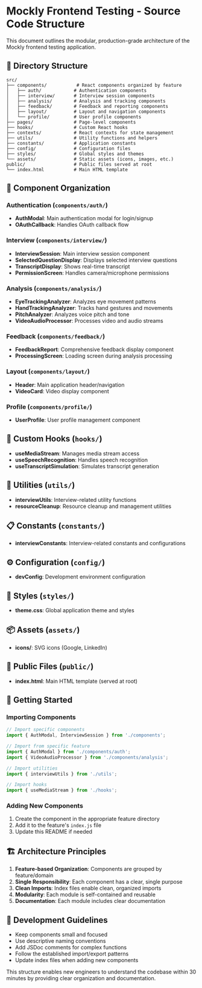 # Mockly Frontend Testing - Source Code Structure

This document outlines the modular, production-grade architecture of the Mockly frontend testing application.

## 📁 Directory Structure

```
src/
├── components/           # React components organized by feature
│   ├── auth/            # Authentication components
│   ├── interview/       # Interview session components
│   ├── analysis/        # Analysis and tracking components
│   ├── feedback/        # Feedback and reporting components
│   ├── layout/          # Layout and navigation components
│   └── profile/         # User profile components
├── pages/               # Page-level components
├── hooks/               # Custom React hooks
├── contexts/            # React contexts for state management
├── utils/               # Utility functions and helpers
├── constants/           # Application constants
├── config/              # Configuration files
├── styles/              # Global styles and themes
└── assets/              # Static assets (icons, images, etc.)
public/                  # Public files served at root
└── index.html           # Main HTML template
```

## 🧩 Component Organization

### Authentication (`components/auth/`)
- **AuthModal**: Main authentication modal for login/signup
- **OAuthCallback**: Handles OAuth callback flow

### Interview (`components/interview/`)
- **InterviewSession**: Main interview session component
- **SelectedQuestionDisplay**: Displays selected interview questions
- **TranscriptDisplay**: Shows real-time transcript
- **PermissionScreen**: Handles camera/microphone permissions

### Analysis (`components/analysis/`)
- **EyeTrackingAnalyzer**: Analyzes eye movement patterns
- **HandTrackingAnalyzer**: Tracks hand gestures and movements
- **PitchAnalyzer**: Analyzes voice pitch and tone
- **VideoAudioProcessor**: Processes video and audio streams

### Feedback (`components/feedback/`)
- **FeedbackReport**: Comprehensive feedback display component
- **ProcessingScreen**: Loading screen during analysis processing

### Layout (`components/layout/`)
- **Header**: Main application header/navigation
- **VideoCard**: Video display component

### Profile (`components/profile/`)
- **UserProfile**: User profile management component

## 🎣 Custom Hooks (`hooks/`)
- **useMediaStream**: Manages media stream access
- **useSpeechRecognition**: Handles speech recognition
- **useTranscriptSimulation**: Simulates transcript generation

## 🔧 Utilities (`utils/`)
- **interviewUtils**: Interview-related utility functions
- **resourceCleanup**: Resource cleanup and management utilities

## 📋 Constants (`constants/`)
- **interviewConstants**: Interview-related constants and configurations

## ⚙️ Configuration (`config/`)
- **devConfig**: Development environment configuration

## 🎨 Styles (`styles/`)
- **theme.css**: Global application theme and styles

## 📦 Assets (`assets/`)
- **icons/**: SVG icons (Google, LinkedIn)

## 📄 Public Files (`public/`)
- **index.html**: Main HTML template (served at root)

## 🚀 Getting Started

### Importing Components
```javascript
// Import specific components
import { AuthModal, InterviewSession } from './components';

// Import from specific feature
import { AuthModal } from './components/auth';
import { VideoAudioProcessor } from './components/analysis';

// Import utilities
import { interviewUtils } from './utils';

// Import hooks
import { useMediaStream } from './hooks';
```

### Adding New Components
1. Create the component in the appropriate feature directory
2. Add it to the feature's `index.js` file
3. Update this README if needed

## 🏗️ Architecture Principles

1. **Feature-based Organization**: Components are grouped by feature/domain
2. **Single Responsibility**: Each component has a clear, single purpose
3. **Clean Imports**: Index files enable clean, organized imports
4. **Modularity**: Each module is self-contained and reusable
5. **Documentation**: Each module includes clear documentation

## 📝 Development Guidelines

- Keep components small and focused
- Use descriptive naming conventions
- Add JSDoc comments for complex functions
- Follow the established import/export patterns
- Update index files when adding new components

This structure enables new engineers to understand the codebase within 30 minutes by providing clear organization and documentation. 